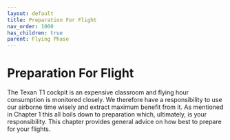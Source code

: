 ```yaml
---
layout: default
title: Preparation For Flight
nav_order: 1000
has_children: true
parent: Flying Phase
---
```


# Preparation For Flight

The Texan T1 cockpit is an expensive classroom and flying hour consumption is monitored closely. We therefore have a responsibility to use our airborne time wisely and extract maximum benefit from it. As mentioned in Chapter 1 this all boils down to preparation which, ultimately, is your responsibility. This chapter provides general advice on how best to prepare for your flights.

